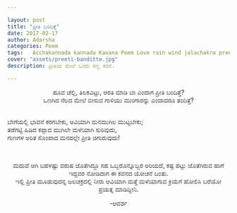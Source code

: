```yaml
---

layout: post
title: "ಪ್ರೀತಿ ಬಂದಿತ್ತೆ"
date: 2017-02-17
author: Adarsha
categories: Poem
tags:	Acchakannada kannada Kavana Poem Love rain wind jalachakra preeti
cover: "assets/preeti-banditte.jpg"
description: ಪ್ರೀತಿಯ ಮೇಲೆ ಒಂದು ಸಣ್ಣ ಕವನ.

---
```


<p align = "center">ಹೂವ ಚೆಲ್ಲಿ, ತಿಲಕವಿಟ್ಟು, ಆರತಿ ಮಾಡಿ ಬಾ ಎಂದಾಗ ಪ್ರೀತಿ ಬಂದಿತ್ತೆ?<br>
ಒಣಗಿದ ನೆಲದ ಮೇಲೆ ಬೀಸುವ ಗಾಳಿಯು ಮುಂಗಾರನ್ನು ಎಂದಾದರೂ ತಂದಿತ್ತೆ?<br><br><!--more-->

ಬೇಗೆಯಲ್ಲಿ ಭಾವನೆ ಕರಗಬೇಕು, ಆವಿಯಾಗಿ ಮನಮುಗಿಲ ಮುಟ್ಟಬೇಕು;<br>
ತಡೆಗಟ್ಟಿ ಹಿಡಿದ ಕಪ್ಪಾದ ಮುಗಿಲೇ ಮಳೆಯಾಗಿ ಸುರಿವುದು,<br>
ಗುಣಗಳ ಅರಿತ ಸೊಂಪಾದ ಮನದಲ್ಲೇ ಪ್ರೀತಿ ಚಿಗುರುವುದು!</p><br>

<p align="center"> ಮದುವೆ ಆಗಿ ಬಹಳಷ್ಟು ವರುಷ ಜೊತೆಗಿದ್ದೂ ಸಹ ಒಬ್ಬರೊನ್ನೊಬ್ಬರ ಅರಿಯದೆ, ಕಷ್ಟ ಪಟ್ಟು ಜೊತೆಗಿರುವ ಹಾಗೆ ಇದ್ದವರ ನೋಡಿದಾಗ ಈ ಕವನದ ಯೋಚನೆ ಬಂತು.<br>ಇಲ್ಲಿ ಪ್ರೀತಿ ಮೂಡುವುದನ್ನ ಜಲಚಕ್ರದಲ್ಲಿ ನೀರು ಆವಿಯಾಗಿ ಮತ್ತೆ ಮಳೆಯಾಗುವ ಕ್ರಿಯೆಗೆ ಹೋಲಿಸಿ ಬರೆಯೋ ಪ್ರಯತ್ನ ಮಾಡಿದ್ದೀನಿ.</p>
<p align = "center">-ಆದರ್ಶ</p>
